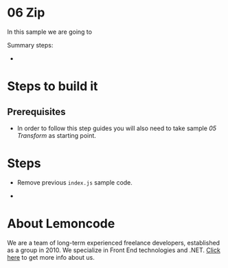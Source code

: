 # 06 Zip

In this sample we are going to

Summary steps:

-

# Steps to build it

## Prerequisites

- In order to follow this step guides you will also need to take sample _05 Transform_ as starting point.

# Steps

- Remove previous `index.js` sample code.

-

# About Lemoncode

We are a team of long-term experienced freelance developers, established as a group in 2010.
We specialize in Front End technologies and .NET. [Click here](http://lemoncode.net/services/en/#en-home) to get more info about us.

